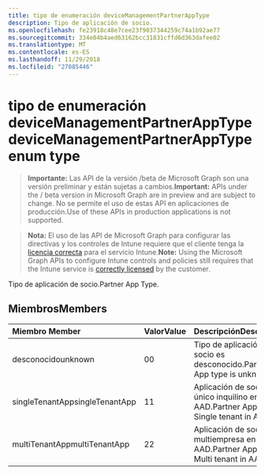 ```yaml
---
title: tipo de enumeración deviceManagementPartnerAppType
description: Tipo de aplicación de socio.
ms.openlocfilehash: fe23918c48e7cee23f9037344259c74a1b92ae77
ms.sourcegitcommit: 334e84b4aed63162bcc31831cffd6d363dafee02
ms.translationtype: MT
ms.contentlocale: es-ES
ms.lasthandoff: 11/29/2018
ms.locfileid: "27085446"
---
```

# <a name="devicemanagementpartnerapptype-enum-type"></a><span data-ttu-id="a111f-103">tipo de enumeración deviceManagementPartnerAppType</span><span class="sxs-lookup"><span data-stu-id="a111f-103">deviceManagementPartnerAppType enum type</span></span>

> <span data-ttu-id="a111f-104">**Importante:** Las API de la versión /beta de Microsoft Graph son una versión preliminar y están sujetas a cambios.</span><span class="sxs-lookup"><span data-stu-id="a111f-104">**Important:** APIs under the / beta version in Microsoft Graph are in preview and are subject to change.</span></span> <span data-ttu-id="a111f-105">No se permite el uso de estas API en aplicaciones de producción.</span><span class="sxs-lookup"><span data-stu-id="a111f-105">Use of these APIs in production applications is not supported.</span></span>

> <span data-ttu-id="a111f-106">**Nota:** El uso de las API de Microsoft Graph para configurar las directivas y los controles de Intune requiere que el cliente tenga la [licencia correcta](https://go.microsoft.com/fwlink/?linkid=839381) para el servicio Intune.</span><span class="sxs-lookup"><span data-stu-id="a111f-106">**Note:** Using the Microsoft Graph APIs to configure Intune controls and policies still requires that the Intune service is [correctly licensed](https://go.microsoft.com/fwlink/?linkid=839381) by the customer.</span></span>

<span data-ttu-id="a111f-107">Tipo de aplicación de socio.</span><span class="sxs-lookup"><span data-stu-id="a111f-107">Partner App Type.</span></span>
## <a name="members"></a><span data-ttu-id="a111f-108">Miembros</span><span class="sxs-lookup"><span data-stu-id="a111f-108">Members</span></span>
|<span data-ttu-id="a111f-109">Miembro	</span><span class="sxs-lookup"><span data-stu-id="a111f-109">Member</span></span>|<span data-ttu-id="a111f-110">Valor</span><span class="sxs-lookup"><span data-stu-id="a111f-110">Value</span></span>|<span data-ttu-id="a111f-111">Descripción</span><span class="sxs-lookup"><span data-stu-id="a111f-111">Description</span></span>|
|:---|:---|:---|
|<span data-ttu-id="a111f-112">desconocido</span><span class="sxs-lookup"><span data-stu-id="a111f-112">unknown</span></span>|<span data-ttu-id="a111f-113">0</span><span class="sxs-lookup"><span data-stu-id="a111f-113">0</span></span>|<span data-ttu-id="a111f-114">Tipo de aplicación de socio es desconocido.</span><span class="sxs-lookup"><span data-stu-id="a111f-114">Partner App type is unknown.</span></span>|
|<span data-ttu-id="a111f-115">singleTenantApp</span><span class="sxs-lookup"><span data-stu-id="a111f-115">singleTenantApp</span></span>|<span data-ttu-id="a111f-116">1</span><span class="sxs-lookup"><span data-stu-id="a111f-116">1</span></span>|<span data-ttu-id="a111f-117">Aplicación de socio es único inquilino en AAD.</span><span class="sxs-lookup"><span data-stu-id="a111f-117">Partner App is Single tenant in AAD.</span></span>|
|<span data-ttu-id="a111f-118">multiTenantApp</span><span class="sxs-lookup"><span data-stu-id="a111f-118">multiTenantApp</span></span>|<span data-ttu-id="a111f-119">2</span><span class="sxs-lookup"><span data-stu-id="a111f-119">2</span></span>|<span data-ttu-id="a111f-120">Aplicación de socio es multiempresa en AAD.</span><span class="sxs-lookup"><span data-stu-id="a111f-120">Partner App is Multi tenant in AAD.</span></span>|





